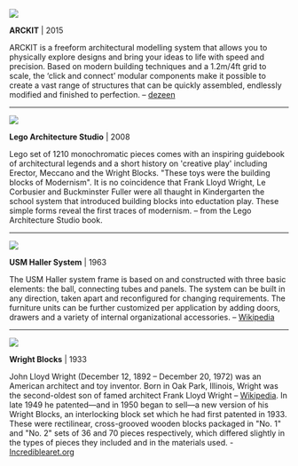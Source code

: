![](assets/Arckit-240-New-Box-Image.jpg)

**ARCKIT**  | 2015

ARCKIT is a freeform architectural modelling system that allows you to physically explore designs and bring your ideas to life with speed and precision. Based on modern building techniques and a 1.2m/4ft grid to scale, the ‘click and connect’ modular components make it possible to create a vast range of structures that can be quickly assembled, endlessly modified and finished to perfection.
– [dezeen](https://www.dezeen.com/2015/05/24/architect-modelling-system-arckit-posh-lego-damien-murtagh/)

---

![](assets/lego-architecture-studio.jpg)

**Lego Architecture Studio** | 2008

Lego set of 1210 monochromatic pieces comes with an inspiring guidebook of architectural legends and a short history on 'creative play' including Erector, Meccano and the Wright Blocks. "These toys were the building blocks of Modernism". It is no coincidence that Frank Lloyd Wright, Le Corbusier and Buckminster Fuller were all thaught in Kindergarten the school system that introduced building blocks  into eductation play. These simple forms reveal the first traces of modernism. – from the Lego Architecture Studio book.

---

![](assets/usm-haller-systems.jpg)

**USM Haller System** | 1963

The USM Haller system frame is based on and constructed with three basic elements: the ball, connecting tubes and panels. The system can be built in any direction, taken apart and reconfigured for changing requirements. The furniture units can be further customized per application by adding doors, drawers and a variety of internal organizational accessories.
 – [Wikipedia](https://en.wikipedia.org/wiki/USM_Modular_Furniture)

 ---

 ![](assets/WrightBlocks.jpg)

 **Wright Blocks** | 1933

 John Lloyd Wright (December 12, 1892 – December 20, 1972) was an American architect and toy inventor. Born in Oak Park, Illinois, Wright was the second-oldest son of famed architect Frank Lloyd Wright – [Wikipedia](https://en.wikipedia.org/wiki/John_Lloyd_Wright). In late 1949 he patented—and in 1950 began to sell—a new version of his Wright Blocks, an interlocking block set which he had first patented in 1933. These were rectilinear, cross-grooved wooden blocks packaged in "No. 1" and "No. 2" sets of 36 and 70 pieces respectively, which differed slightly in the types of pieces they included and in the materials used. - [Incrediblearet.org](http://www.incredibleart.org/links/jlwright/lloyd_wright3.html)
